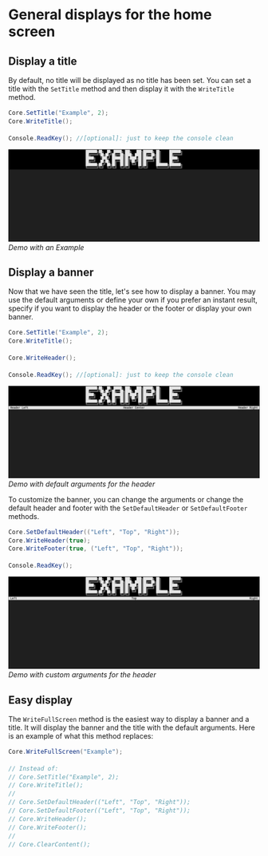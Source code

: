 # General displays for the home screen

## Display a title

By default, no title will be displayed as no title has been set. You can set a title with the `SetTitle` method and then display it with the `WriteTitle` method.

```csharp
Core.SetTitle("Example", 2);
Core.WriteTitle();

Console.ReadKey(); //[optional]: just to keep the console clean
```

![title](../images/title.png)
*Demo with an Example*

## Display a banner

Now that we have seen the title, let's see how to display a banner. You may use the default arguments or define your own if you prefer an instant result, specify if you want to display the header or the footer or display your own banner.

```csharp
Core.SetTitle("Example", 2);
Core.WriteTitle();

Core.WriteHeader();

Console.ReadKey(); //[optional]: just to keep the console clean
```

![banner](../images/banner.png)
*Demo with default arguments for the header*

To customize the banner, you can change the arguments or change the default header and footer with the `SetDefaultHeader` or `SetDefaultFooter` methods.

```csharp
Core.SetDefaultHeader(("Left", "Top", "Right"));
Core.WriteHeader(true);
Core.WriteFooter(true, ("Left", "Top", "Right"));

Console.ReadKey();
```

![banner2](../images/banner_customize.png)
*Demo with custom arguments for the header*

## Easy display

The `WriteFullScreen` method is the easiest way to display a banner and a title. It will display the banner and the title with the default arguments. Here is an example of what this method replaces:

```csharp
Core.WriteFullScreen("Example");

// Instead of:
// Core.SetTitle("Example", 2);
// Core.WriteTitle();
// 
// Core.SetDefaultHeader(("Left", "Top", "Right"));
// Core.SetDefaultFooter(("Left", "Top", "Right"));
// Core.WriteHeader();
// Core.WriteFooter();
// 
// Core.ClearContent();
```
